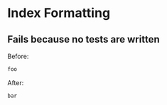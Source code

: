 <!-- gen:mayoverwrite -->
# Index Formatting

## Fails because no tests are written

Before:
```ruby
foo
```

After:
```ruby
bar
```
